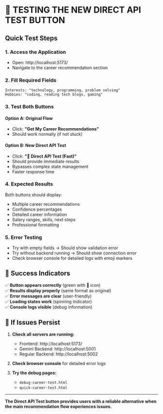 # 🧪 TESTING THE NEW DIRECT API TEST BUTTON

## Quick Test Steps

### 1. **Access the Application**
- Open: http://localhost:5173/
- Navigate to the career recommendation section

### 2. **Fill Required Fields**
```
Interests: "technology, programming, problem solving"
Hobbies: "coding, reading tech blogs, gaming"
```

### 3. **Test Both Buttons**

#### **Option A: Original Flow**
- Click: **"Get My Career Recommendations"**
- Should work normally (if not stuck)

#### **Option B: New Direct API Test** 
- Click: **"🧪 Direct API Test (Fast)"**
- Should provide immediate results
- Bypasses complex state management
- Faster response time

### 4. **Expected Results**
Both buttons should display:
- Multiple career recommendations
- Confidence percentages
- Detailed career information
- Salary ranges, skills, next steps
- Professional formatting

### 5. **Error Testing**
- Try with empty fields → Should show validation error
- Try without backend running → Should show connection error
- Check browser console for detailed logs with emoji markers

## 🎯 Success Indicators

✅ **Button appears correctly** (green with 🧪 icon)  
✅ **Results display properly** (same format as original)  
✅ **Error messages are clear** (user-friendly)  
✅ **Loading states work** (spinning indicator)  
✅ **Console logs visible** (debug information)

## 🚨 If Issues Persist

1. **Check all servers are running:**
   - Frontend: http://localhost:5173/
   - Gemini Backend: http://localhost:5001  
   - Regular Backend: http://localhost:5002

2. **Check browser console** for detailed error logs

3. **Try the debug pages:**
   - `debug-career-test.html`
   - `quick-career-test.html`

---

**The Direct API Test button provides users with a reliable alternative when the main recommendation flow experiences issues.**
